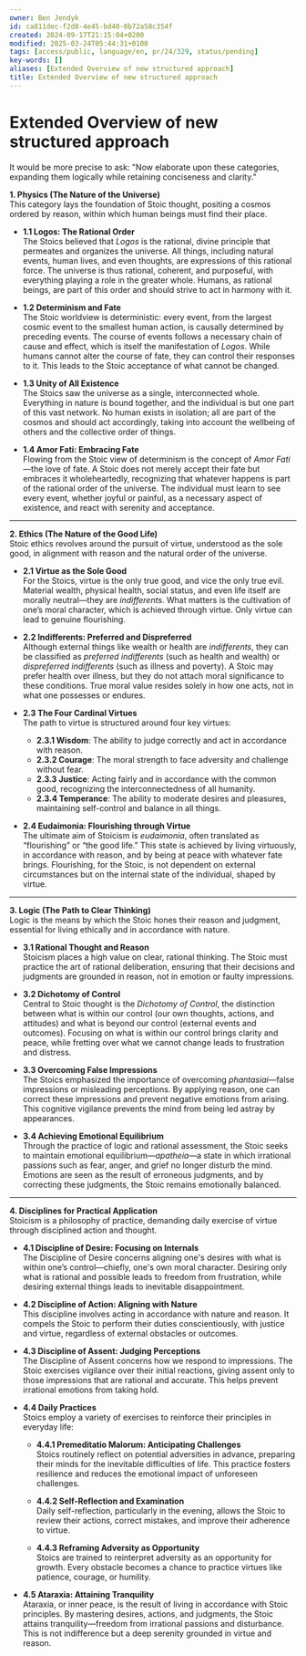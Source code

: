 ```yaml
---
owner: Ben Jendyk
id: ca811dec-f2d8-4e45-bd40-0b72a58c354f
created: 2024-09-17T21:15:04+0200
modified: 2025-03-24T05:44:31+0100
tags: [access/public, language/en, pr/24/329, status/pending]
key-words: []
aliases: [Extended Overview of new structured approach]
title: Extended Overview of new structured approach
---
```


# Extended Overview of new structured approach

It would be more precise to ask: "Now elaborate upon these categories, expanding them logically while retaining conciseness and clarity."

**1. Physics (The Nature of the Universe)**  
This category lays the foundation of Stoic thought, positing a cosmos ordered by reason, within which human beings must find their place.

- **1.1 Logos: The Rational Order**  
The Stoics believed that *Logos* is the rational, divine principle that permeates and organizes the universe. All things, including natural events, human lives, and even thoughts, are expressions of this rational force. The universe is thus rational, coherent, and purposeful, with everything playing a role in the greater whole. Humans, as rational beings, are part of this order and should strive to act in harmony with it.

- **1.2 Determinism and Fate**  
The Stoic worldview is deterministic: every event, from the largest cosmic event to the smallest human action, is causally determined by preceding events. The course of events follows a necessary chain of cause and effect, which is itself the manifestation of *Logos*. While humans cannot alter the course of fate, they can control their responses to it. This leads to the Stoic acceptance of what cannot be changed.

- **1.3 Unity of All Existence**  
The Stoics saw the universe as a single, interconnected whole. Everything in nature is bound together, and the individual is but one part of this vast network. No human exists in isolation; all are part of the cosmos and should act accordingly, taking into account the wellbeing of others and the collective order of things.

- **1.4 Amor Fati: Embracing Fate**  
Flowing from the Stoic view of determinism is the concept of *Amor Fati*—the love of fate. A Stoic does not merely accept their fate but embraces it wholeheartedly, recognizing that whatever happens is part of the rational order of the universe. The individual must learn to see every event, whether joyful or painful, as a necessary aspect of existence, and react with serenity and acceptance.

---

**2. Ethics (The Nature of the Good Life)**  
Stoic ethics revolves around the pursuit of virtue, understood as the sole good, in alignment with reason and the natural order of the universe.

- **2.1 Virtue as the Sole Good**  
For the Stoics, virtue is the only true good, and vice the only true evil. Material wealth, physical health, social status, and even life itself are morally neutral—they are *indifferents*. What matters is the cultivation of one’s moral character, which is achieved through virtue. Only virtue can lead to genuine flourishing.

- **2.2 Indifferents: Preferred and Dispreferred**  
Although external things like wealth or health are *indifferents*, they can be classified as *preferred indifferents* (such as health and wealth) or *dispreferred indifferents* (such as illness and poverty). A Stoic may prefer health over illness, but they do not attach moral significance to these conditions. True moral value resides solely in how one acts, not in what one possesses or endures.

- **2.3 The Four Cardinal Virtues**  
The path to virtue is structured around four key virtues:
  - **2.3.1 Wisdom**: The ability to judge correctly and act in accordance with reason.
  - **2.3.2 Courage**: The moral strength to face adversity and challenge without fear.
  - **2.3.3 Justice**: Acting fairly and in accordance with the common good, recognizing the interconnectedness of all humanity.
  - **2.3.4 Temperance**: The ability to moderate desires and pleasures, maintaining self-control and balance in all things.

- **2.4 Eudaimonia: Flourishing through Virtue**  
The ultimate aim of Stoicism is *eudaimonia*, often translated as “flourishing” or “the good life.” This state is achieved by living virtuously, in accordance with reason, and by being at peace with whatever fate brings. Flourishing, for the Stoic, is not dependent on external circumstances but on the internal state of the individual, shaped by virtue.

---

**3. Logic (The Path to Clear Thinking)**  
Logic is the means by which the Stoic hones their reason and judgment, essential for living ethically and in accordance with nature.

- **3.1 Rational Thought and Reason**  
Stoicism places a high value on clear, rational thinking. The Stoic must practice the art of rational deliberation, ensuring that their decisions and judgments are grounded in reason, not in emotion or faulty impressions.

- **3.2 Dichotomy of Control**  
Central to Stoic thought is the *Dichotomy of Control*, the distinction between what is within our control (our own thoughts, actions, and attitudes) and what is beyond our control (external events and outcomes). Focusing on what is within our control brings clarity and peace, while fretting over what we cannot change leads to frustration and distress.

- **3.3 Overcoming False Impressions**  
The Stoics emphasized the importance of overcoming *phantasiai*—false impressions or misleading perceptions. By applying reason, one can correct these impressions and prevent negative emotions from arising. This cognitive vigilance prevents the mind from being led astray by appearances.

- **3.4 Achieving Emotional Equilibrium**  
Through the practice of logic and rational assessment, the Stoic seeks to maintain emotional equilibrium—*apatheia*—a state in which irrational passions such as fear, anger, and grief no longer disturb the mind. Emotions are seen as the result of erroneous judgments, and by correcting these judgments, the Stoic remains emotionally balanced.

---

**4. Disciplines for Practical Application**  
Stoicism is a philosophy of practice, demanding daily exercise of virtue through disciplined action and thought.

- **4.1 Discipline of Desire: Focusing on Internals**  
The Discipline of Desire concerns aligning one's desires with what is within one’s control—chiefly, one's own moral character. Desiring only what is rational and possible leads to freedom from frustration, while desiring external things leads to inevitable disappointment.

- **4.2 Discipline of Action: Aligning with Nature**  
This discipline involves acting in accordance with nature and reason. It compels the Stoic to perform their duties conscientiously, with justice and virtue, regardless of external obstacles or outcomes.

- **4.3 Discipline of Assent: Judging Perceptions**  
The Discipline of Assent concerns how we respond to impressions. The Stoic exercises vigilance over their initial reactions, giving assent only to those impressions that are rational and accurate. This helps prevent irrational emotions from taking hold.

- **4.4 Daily Practices**  
Stoics employ a variety of exercises to reinforce their principles in everyday life:
  - **4.4.1 Premeditatio Malorum: Anticipating Challenges**  
    Stoics routinely reflect on potential adversities in advance, preparing their minds for the inevitable difficulties of life. This practice fosters resilience and reduces the emotional impact of unforeseen challenges.
  
  - **4.4.2 Self-Reflection and Examination**  
    Daily self-reflection, particularly in the evening, allows the Stoic to review their actions, correct mistakes, and improve their adherence to virtue.
  
  - **4.4.3 Reframing Adversity as Opportunity**  
    Stoics are trained to reinterpret adversity as an opportunity for growth. Every obstacle becomes a chance to practice virtues like patience, courage, or humility.

- **4.5 Ataraxia: Attaining Tranquility**  
Ataraxia, or inner peace, is the result of living in accordance with Stoic principles. By mastering desires, actions, and judgments, the Stoic attains tranquility—freedom from irrational passions and disturbance. This is not indifference but a deep serenity grounded in virtue and reason.